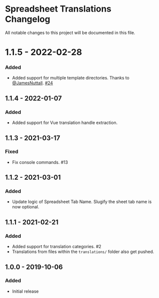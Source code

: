 # Spreadsheet Translations Changelog

All notable changes to this project will be documented in this file.

# 1.1.5 - 2022-02-28
### Added
- Added support for multiple template directories. Thanks to [@JamesNuttall](https://github.com/JamesNuttall). [#24](https://github.com/internetztube/craft-spreadsheet-translations/pull/24) 

## 1.1.4 - 2022-01-07
### Added
-  Added support for Vue translation handle extraction.

## 1.1.3 - 2021-03-17
### Fixed
-  Fix console commands. #13

## 1.1.2 - 2021-03-01
### Added
- Update logic of Spreadsheet Tab Name. Slugify the sheet tab name is now optional. 

## 1.1.1 - 2021-02-21
### Added
- Added support for translation categories. #2
- Translations from files within the `translations/` folder also get pushed.

## 1.0.0 - 2019-10-06
### Added
- Initial release
